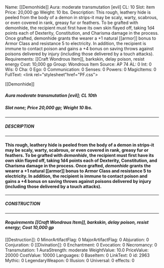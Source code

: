 Name: [[Demonhide]]
Aura: moderate transmutation [evil]
CL: 10
Slot: item
Price: 20,000 gp
Weight: 10 lbs.
Description: This rough, leathery hide is peeled from the body of a demon in strips-it may be scaly, warty, scabrous, or even covered in rank, greasy fur or feathers. To be grafted with demonhide, the recipient must first have its own skin flayed off, taking 1d4 points each of Dexterity, Constitution, and Charisma damage in the process. Once grafted, demonhide grants the wearer a +1 natural [[armor]] bonus to Armor Class and resistance 5 to electricity. In addition, the recipient is immune to contact poison and gains a +4 bonus on saving throws against poisons delivered by injury (including those delivered by a touch attacks).
Requirements: [[Craft Wondrous Item]], barkskin, delay poison, resist energy
Cost: 10,000 gp
Group: Wondrous Item
Source: AP 74
AL: 0
Int: 0
Wis: 0
Cha: 0
Ego: 0
Communication: 0
Senses: 0
Powers: 0
MagicItems: 0
FullText: <link rel="stylesheet"href="PF.css"><div class="heading"><p class="alignleft">[[Demonhide]]</p><div style="clear: both;"></div></div><div><h5><b>Aura </b>moderate transmutation [evil]; <b>CL </b>10th</h5><h5><b>Slot </b>none; <b>Price </b>20,000 gp; <b>Weight </b>10 lbs.</h5></div><hr/><div><h5><b>DESCRIPTION</b></h5></div><hr/><div><h4><p>This rough, leathery hide is peeled from the body of a demon in strips-it may be scaly, warty, scabrous, or even covered in rank, greasy fur or feathers. To be grafted with <i>demonhide</i>, the recipient must first have its own skin flayed off, taking 1d4 points each of Dexterity, Constitution, and Charisma damage in the process. Once grafted, <i>demonhide</i> grants the wearer a +1 natural [[armor]] bonus to Armor Class and resistance 5 to electricity. In addition, the recipient is immune to contact poison and gains a +4 bonus on saving throws against poisons delivered by injury (including those delivered by a touch attacks).</p></h4></div><hr/><div><h5><b>CONSTRUCTION</b></h5></div><hr/><div><h5><b>Requirements </b>[[Craft Wondrous Item]], <i>barkskin</i>, <i>delay poison</i>, <i>resist energy</i>; <b>Cost </b>10,000 gp</h5></div>
[[Destruction]]: 0
MinorArtifactFlag: 0
MajorArtifactFlag: 0
Abjuration: 0
Conjuration: 0
[[Divination]]: 0
Enchantment: 0
Evocation: 0
Necromancy: 0
Transmutation: 1
AuraStrength: moderate
WeightValue: 10.0
PriceValue: 20000
CostValue: 10000
Languages: 0
BaseItem: 0
LinkText: 0
id: 2963
Mythic: 0
LegendaryWeapon: 0
Illusion: 0
Universal: 0
effects: 0
